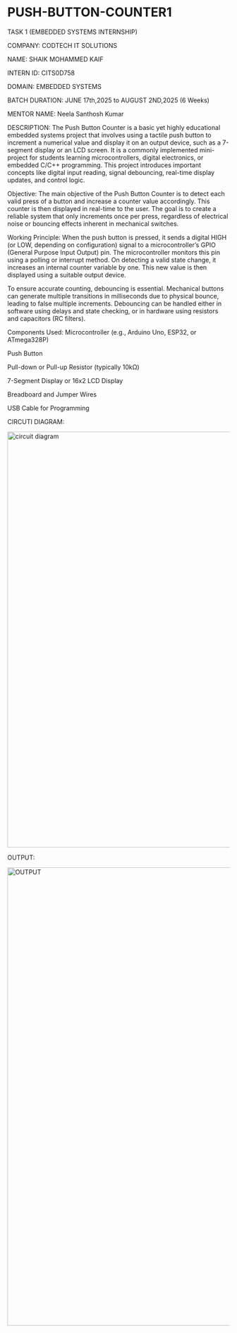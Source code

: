 # PUSH-BUTTON-COUNTER1

TASK 1 (EMBEDDED SYSTEMS INTERNSHIP)

COMPANY: CODTECH IT SOLUTIONS

NAME: SHAIK MOHAMMED KAIF

INTERN ID: CITS0D758

DOMAIN: EMBEDDED SYSTEMS

BATCH DURATION: JUNE 17th,2025 to AUGUST 2ND,2025 (6 Weeks)

MENTOR NAME: Neela Santhosh Kumar

DESCRIPTION: The Push Button Counter is a basic yet highly educational embedded systems project that involves using a tactile push button to increment a numerical value and display it on an output device, such as a 7-segment display or an LCD screen. It is a commonly implemented mini-project for students learning microcontrollers, digital electronics, or embedded C/C++ programming. This project introduces important concepts like digital input reading, signal debouncing, real-time display updates, and control logic.

Objective: The main objective of the Push Button Counter is to detect each valid press of a button and increase a counter value accordingly. This counter is then displayed in real-time to the user. The goal is to create a reliable system that only increments once per press, regardless of electrical noise or bouncing effects inherent in mechanical switches.

Working Principle: When the push button is pressed, it sends a digital HIGH (or LOW, depending on configuration) signal to a microcontroller’s GPIO (General Purpose Input Output) pin. The microcontroller monitors this pin using a polling or interrupt method. On detecting a valid state change, it increases an internal counter variable by one. This new value is then displayed using a suitable output device.

To ensure accurate counting, debouncing is essential. Mechanical buttons can generate multiple transitions in milliseconds due to physical bounce, leading to false multiple increments. Debouncing can be handled either in software using delays and state checking, or in hardware using resistors and capacitors (RC filters).

Components Used: Microcontroller (e.g., Arduino Uno, ESP32, or ATmega328P)

Push Button

Pull-down or Pull-up Resistor (typically 10kΩ)

7-Segment Display or 16x2 LCD Display

Breadboard and Jumper Wires

USB Cable for Programming

CIRCUTI DIAGRAM:

<img width="1643" height="943" alt="circuit diagram" src="https://github.com/user-attachments/assets/107f238d-91a1-4ef5-907f-a9239969d5c3" />

OUTPUT:

<img width="1380" height="1039" alt="OUTPUT" src="https://github.com/user-attachments/assets/ce76c2fc-9375-4285-9e1a-606aeb6c95c6" />

